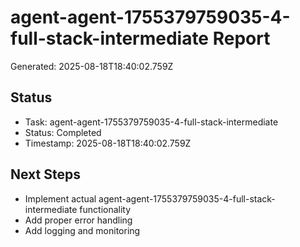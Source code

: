 # agent-agent-1755379759035-4-full-stack-intermediate Report

Generated: 2025-08-18T18:40:02.759Z

## Status
- Task: agent-agent-1755379759035-4-full-stack-intermediate
- Status: Completed
- Timestamp: 2025-08-18T18:40:02.759Z

## Next Steps
- Implement actual agent-agent-1755379759035-4-full-stack-intermediate functionality
- Add proper error handling
- Add logging and monitoring
